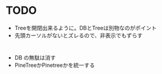 # TODO
- Treeを開閉出来るように。DBとTreeは別物なのがポイント
- 先頭カーソルがないとズレるので、非表示でもずらす

#
- DB の無駄は消す
- PineTreeかPinetreeかを統一する